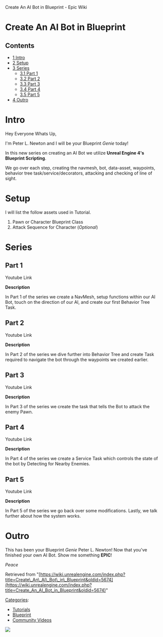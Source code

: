 Create An AI Bot in Blueprint - Epic Wiki                    

Create An AI Bot in Blueprint
=============================

Contents
--------

*   [1 Intro](#Intro)
*   [2 Setup](#Setup)
*   [3 Series](#Series)
    *   [3.1 Part 1](#Part_1)
    *   [3.2 Part 2](#Part_2)
    *   [3.3 Part 3](#Part_3)
    *   [3.4 Part 4](#Part_4)
    *   [3.5 Part 5](#Part_5)
*   [4 Outro](#Outro)

Intro
=====

Hey Everyone Whats Up,

I'm Peter L. Newton and I will be your Blueprint _Genie_ today!

In this new series on creating an AI Bot we utilize **Unreal Engine 4's Blueprint Scripting**.

We go over each step, creating the navmesh, bot, data-asset, waypoints, behavior tree task/service/decorators, attacking and checking of line of sight.

Setup
=====

I will list the follow assets used in Tutorial.

1.  Pawn or Character Blueprint Class
2.  Attack Sequence for Character (_Optional_)

Series
======

Part 1
------

Youtube Link

**Description**

In Part 1 of the series we create a NavMesh, setup functions within our AI Bot, touch on the direction of our AI, and create our first Behavior Tree Task.

Part 2
------

Youtube Link

**Description**

In Part 2 of the series we dive further into Behavior Tree and create Task required to navigate the bot through the waypoints we created earlier.

Part 3
------

Youtube Link

**Description**

In Part 3 of the series we create the task that tells the Bot to attack the enemy Pawn.

Part 4
------

Youtube Link

**Description**

In Part 4 of the series we create a Service Task which controls the state of the bot by Detecting for Nearby Enemies.

Part 5
------

Youtube Link

**Description**

In Part 5 of the series we go back over some modifications. Lastly, we talk further about how the system works.

Outro
=====

This has been your Blueprint _Genie_ Peter L. Newton! Now that you've finished your own AI Bot. Show me something **EPIC**!

_Peace_

Retrieved from "[https://wiki.unrealengine.com/index.php?title=Create\_An\_AI\_Bot\_in\_Blueprint&oldid=5674](https://wiki.unrealengine.com/index.php?title=Create_An_AI_Bot_in_Blueprint&oldid=5674)"

[Categories](/Special:Categories "Special:Categories"):

*   [Tutorials](/Category:Tutorials "Category:Tutorials")
*   [Blueprint](/Category:Blueprint "Category:Blueprint")
*   [Community Videos](/Category:Community_Videos "Category:Community Videos")

  ![](https://tracking.unrealengine.com/track.png)